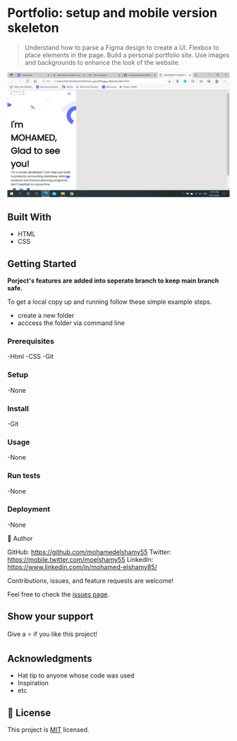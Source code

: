 # Portfolio: setup and mobile version skeleton
> Understand how to parse a Figma design to create a UI.
Flexbox to place elements in the page.
Build a personal portfolio site.
Use images and backgrounds to enhance the look of the website.

![screenshot](https://github.com/mohamedelshamy55/Portfolio-setup-and-mobile-version-skeleton/blob/mohamedelshamy55-patch-1/figmascreenshot.png)


## Built With
- HTML
- CSS

## Getting Started


**Porject's features are added into seperate branch to keep main branch safe.**


To get a local copy up and running follow these simple example steps.

- create a new folder
- acccess the folder via command line


### Prerequisites
-Html
-CSS
-Git

### Setup
-None


### Install
-Git

### Usage
-None

### Run tests
-None

### Deployment
-None

👤 Author

GitHub: https://github.com/mohamedelshamy55
Twitter: https://mobile.twitter.com/moelshamy55
LinkedIn: https://www.linkedin.com/in/mohamed-elshamy85/

Contributions, issues, and feature requests are welcome!

Feel free to check the [issues page](../../issues/).

## Show your support

Give a ⭐️ if you like this project!

## Acknowledgments

- Hat tip to anyone whose code was used
- Inspiration
- etc

## 📝 License

This project is [MIT](./MIT.md) licensed.
